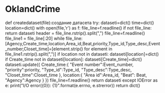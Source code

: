 # OklandCrime
def createdataset(file):создание датасета 
    try:
        dataseti=dict()
        time=dict()
        location=dict()
        with open(file,'r') as f:
            file_line=f.readline()
            if not file_line:
                return dataseti
            header = file_line.rstrip().split(",")
            file_line=f.readline()
            file_line1 = file_line[:20]
            while file_line:
                [Agency,Create_time,location,Area_id,Beat,priority,Type_id,Type_desc,Event_number,Closet_time]=[element.strip() for     element in file_line1.rstrip().split(",")]
            if location not in dataseti:
                dataseti[location]=dict()
            if Create_time not in dataseti[location]:
                dataseti[Create_time]=dict()
                dataseti.update({
                    Create_time:{
                        "Event number":Event_number,
                        "priority":priority,
                        "Type_id":Type_id,
                        "Type_desc":Type_desc,
                        "Closet_time":Closet_time
                         },
                    location:{
                        "Area id":Area_id,
                        "Beat": Beat,
                        "Agency":Agency
                        }
                })
                file_line=f.readline()
        return dataseti
    except IOError as e:
        print("I/O error({0}): {1}".format(e.errno, e.strerror))
        return dict()

